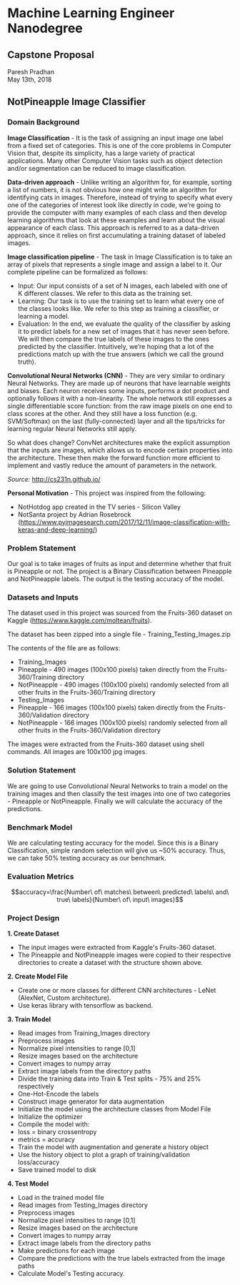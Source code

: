 # Machine Learning Engineer Nanodegree
## Capstone Proposal
Paresh Pradhan  
May 13th, 2018

## NotPineapple Image Classifier


### Domain Background

**Image Classification** - It is the task of assigning an input image one label from a fixed set of categories. This is one of the core problems in Computer Vision that, despite its simplicity, has a large variety of practical applications. Many other Computer Vision tasks such as object detection and/or segmentation can be reduced to image classification.

**Data-driven approach** - Unlike writing an algorithm for, for example, sorting a list of numbers, it is not obvious how one might write an algorithm for identifying cats in images. Therefore, instead of trying to specify what every one of the categories of interest look like directly in code, we’re going to provide the computer with many examples of each class and then develop learning algorithms that look at these examples and learn about the visual appearance of each class. This approach is referred to as a data-driven approach, since it relies on first accumulating a training dataset of labeled images. 

**Image classification pipeline** - The task in Image Classification is to take an array of pixels that represents a single image and assign a label to it. Our complete pipeline can be formalized as follows:
 - Input: Our input consists of a set of N images, each labeled with one of K different classes. We refer to this data as the training set.
 - Learning: Our task is to use the training set to learn what every one of the classes looks like. We refer to this step as training a classifier, or learning a model.
 - Evaluation: In the end, we evaluate the quality of the classifier by asking it to predict labels for a new set of images that it has never seen before. We will then compare the true labels of these images to the ones predicted by the classifier. Intuitively, we’re hoping that a lot of the predictions match up with the true answers (which we call the ground truth).

**Convolutional Neural Networks (CNN)** - They are very similar to ordinary Neural Networks. They are made up of neurons that have learnable weights and biases. Each neuron receives some inputs, performs a dot product and optionally follows it with a non-linearity. The whole network still expresses a single differentiable score function: from the raw image pixels on one end to class scores at the other. And they still have a loss function (e.g. SVM/Softmax) on the last (fully-connected) layer and all the tips/tricks for learning regular Neural Networks still apply.

So what does change? ConvNet architectures make the explicit assumption that the inputs are images, which allows us to encode certain properties into the architecture. These then make the forward function more efficient to implement and vastly reduce the amount of parameters in the network.

*Source:* http://cs231n.github.io/

**Personal Motivation** - This project was inspired from the following:
 - NotHotdog app created in the TV series - Silicon Valley
 - NotSanta project by Adrian Rosebrock (https://www.pyimagesearch.com/2017/12/11/image-classification-with-keras-and-deep-learning/)


### Problem Statement

Our goal is to take images of fruits as input and determine whether that fruit is Pineapple or not. The project is a Binary Classification between Pineapple and NotPineapple labels. The output is the testing accuracy of the model.


### Datasets and Inputs

The dataset used in this project was sourced from the Fruits-360 dataset on Kaggle (https://www.kaggle.com/moltean/fruits).

The dataset has been zipped into a single file - Training\_Testing\_Images.zip

The contents of the file are as follows:
 - Training_Images
  - Pineapple - 490 images (100x100 pixels) taken directly from the Fruits-360/Training directory
  - NotPineapple - 490 images (100x100 pixels) randomly selected from all other fruits in the Fruits-360/Training directory
 - Testing_Images
  - Pineapple - 166 images (100x100 pixels) taken directly from the Fruits-360/Validation directory
  - NotPineapple - 166 images (100x100 pixels) randomly selected from all other fruits in the Fruits-360/Validation directory

The images were extracted from the Fruits-360 dataset using shell commands. All images are 100x100 jpg images.
	

### Solution Statement

We are going to use Convolutional Neural Networks to train a model on the training images and then classify the test images into one of two categories - Pineapple or NotPineapple. Finally we will calculate the accuracy of the predictions.


### Benchmark Model

We are calculating testing accuracy for the model. Since this is a Binary Classification, simple random selection will give us ~50% accuracy. Thus, we can take 50% testing accuracy as our benchmark.


### Evaluation Metrics

$$accuracy=\frac{Number\ of\ matches\ between\ predicted\ labels\ and\ true\ labels}{Number\ of\ input\ images}$$


### Project Design

**1. Create Dataset**
 - The input images were extracted from Kaggle's Fruits-360 dataset.
 - The Pineapple and NotPineapple images were copied to their respective directories to create a dataset with the structure shown above.

**2. Create Model File**
 - Create one or more classes for different CNN architectures - LeNet (AlexNet, Custom architecture).
 - Use keras library with tensorflow as backend.

**3. Train Model**
 - Read images from Training_Images directory
 - Preprocess images
  - Normalize pixel intensities to range [0,1]
  - Resize images based on the architecture
  - Convert images to numpy array
 - Extract image labels from the directory paths
 - Divide the training data into Train & Test splits - 75% and 25% respectively
 - One-Hot-Encode the labels
 - Construct image generator for data augmentation
 - Initialize the model using the architecture classes from Model File
 - Initialize the optimizer
 - Compile the model with:
  - loss = binary crossentropy
  - metrics = accuracy
 - Train the model with augmentation and generate a history object
 - Use the history object to plot a graph of training/validation loss/accuracy
 - Save trained model to disk

**4. Test Model**
 - Load in the trained model file
 - Read images from Testing_Images directory
 - Preprocess images
  - Normalize pixel intensities to range [0,1]
  - Resize images based on the architecture
  - Convert images to numpy array
 - Extract image labels from the directory paths
 - Make predictions for each image
 - Compare the predictions with the true labels extracted from the image paths
 - Calculate Model's Testing accuracy.



